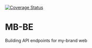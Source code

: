 [![Coverage Status](https://coveralls.io/repos/github/MnorbertVii/MB-BE/badge.svg?branch=main)](https://coveralls.io/github/MnorbertVii/MB-BE?branch=main)



# MB-BE
Building API endpoints for my-brand web
